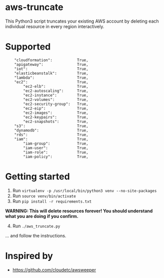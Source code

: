 aws-truncate
===

This Python3 script truncates your existing AWS account by deleting each individual resource in every region interactively.

# Supported

```
    "cloudformation":           True,
    "apigateway":               True,
    "iot":                      True,
    "elasticbeanstalk":         True,
    "lambda":                   True,
    "ec2":                      True,
        "ec2-elb":              True,
        "ec2-autoscaling":      True,
        "ec2-instance":         True,
        "ec2-volumes":          True,
        "ec2-security-group":   True,
        "ec2-eip":              True,
        "ec2-images":           True,
        "ec2-keypairs":         True,
        "ec2-snapshots":        True,
    "s3":                       True,
    "dynamodb":                 True,
    "rds":                      True,
    "iam":                      True,
        "iam-group":            True,
        "iam-user":             True,
        "iam-role":             True,
        "iam-policy":           True,
```

# Getting started

1. Run `virtualenv -p /usr/local/bin/python3 venv --no-site-packages`
2. Run `source venv/bin/activate`
3. Run `pip install -r requirements.txt`

**WARNING: This will delete resources forever! You should understand what you are doing if you confirm.**

4. Run `./aws_truncate.py`

... and follow the instructions.

# Inspired by

* https://github.com/cloudetc/awsweeper

